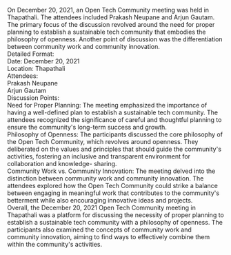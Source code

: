 On December 20, 2021, an Open Tech Community meeting was held in Thapathali.
The attendees included Prakash Neupane and Arjun Gautam. The primary focus of
the discussion revolved around the need for proper planning to establish a
sustainable tech community that embodies the philosophy of openness. Another
point of discussion was the differentiation between community work and
community innovation.  
Detailed Format:  
Date: December 20, 2021  
Location: Thapathali  
Attendees:  
Prakash Neupane  
Arjun Gautam  
Discussion Points:  
Need for Proper Planning: The meeting emphasized the importance of having a
well-defined plan to establish a sustainable tech community. The attendees
recognized the significance of careful and thoughtful planning to ensure the
community's long-term success and growth.  
Philosophy of Openness: The participants discussed the core philosophy of the
Open Tech Community, which revolves around openness. They deliberated on the
values and principles that should guide the community's activities, fostering
an inclusive and transparent environment for collaboration and knowledge-
sharing.  
Community Work vs. Community Innovation: The meeting delved into the
distinction between community work and community innovation. The attendees
explored how the Open Tech Community could strike a balance between engaging
in meaningful work that contributes to the community's betterment while also
encouraging innovative ideas and projects.  
Overall, the December 20, 2021 Open Tech Community meeting in Thapathali was a
platform for discussing the necessity of proper planning to establish a
sustainable tech community with a philosophy of openness. The participants
also examined the concepts of community work and community innovation, aiming
to find ways to effectively combine them within the community's activities.


